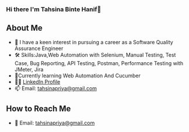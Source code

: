 ### Hi there I'm Tahsina Binte Hanif👋



## About Me
- 🌟 I have a keen interest in pursuing a career as a Software Quality Assurance Engineer 
- 🛠 Skills:Java,Web Automation with Selenium, Manual Testing, Test Case, Bug Reporting, API Testing, Postman, Performance Testing with JMeter, Jira  
- 🌱Currently learning Web Automation And Cucumber 
- 👩‍💻 [LinkedIn Profile](<https://www.linkedin.com/in/tahsina-priya-9b6015114/>) 
- 📫 Email: tahsinapriya@gmail.com 
## How to Reach Me
- 📧 Email: tahsinapriya@gmail.com


